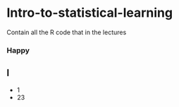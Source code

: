# Intro-to-statistical-learning
Contain all the R code that in the lectures
### Happy

## l


* 1
* 23
